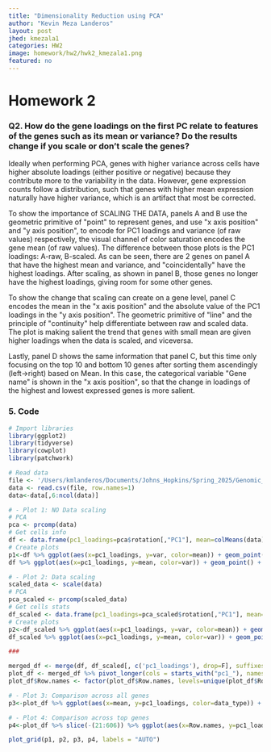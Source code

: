 ```yaml
---
title: "Dimensionality Reduction using PCA"
author: "Kevin Meza Landeros"
layout: post
jhed: kmezala1
categories: HW2
image: homework/hw2/hwk2_kmezala1.png
featured: no
---
```


# Homework 2  

### Q2. How do the gene loadings on the first PC relate to features of the genes such as its mean or variance? Do the results change if you scale or don’t scale the genes?  

Ideally when performing PCA, genes with higher variance across cells have higher absolute loadings (either positive or negative) because they contribute more to the variability in the data. However, gene expression counts follow a distribution, such that genes with higher mean expression naturally have higher variance, which is an artifact that most be corrected.

To show the importance of SCALING THE DATA, panels A and B use the geometric primitive of "point" to represent genes, and use "x axis position" and "y axis position", to encode for PC1 loadings and variance (of raw values) respectively, the visual channel of color saturation encodes the gene mean (of raw values). The difference between those plots is the PC1 loadings: A-raw, B-scaled. As can be seen, there are 2 genes on panel A that have the highest mean and variance, and "coincidentally" have the highest loadings. After scaling, as shown in panel B, those genes no longer have the highest loadings, giving room for some other genes.

To show the change that scaling can create on a gene level, panel C encodes the mean in the "x axis position" and the absolute value of the PC1 loadings in the "y axis position". The geometric primitive of "line" and the principle of "continuity" help  differentiate between raw and scaled data. The plot is making salient the trend that genes with small mean are given higher loadings when the data is scaled, and viceversa. 

Lastly, panel D shows the same information that panel C, but this time only focusing on the top 10 and bottom 10 genes after sorting them ascendingly (left->right) based on Mean. In this case, the categorical variable "Gene name" is shown in the "x axis position", so that the change in loadings of the highest and lowest expressed genes is more salient.

### 5. Code 
```r
# Import libraries
library(ggplot2)
library(tidyverse)
library(cowplot)
library(patchwork)

# Read data
file <- '/Users/kmlanderos/Documents/Johns_Hopkins/Spring_2025/Genomic_Data_Visualization/genomic-data-visualization-2025/data/pikachu.csv.gz'
data <- read.csv(file, row.names=1)
data<-data[,6:ncol(data)]

# - Plot 1: NO Data scaling
# PCA
pca <- prcomp(data)
# Get cells info
df <- data.frame(pc1_loadings=pca$rotation[,"PC1"], mean=colMeans(data), var=sapply(data, var))
# Create plots
p1<-df %>% ggplot(aes(x=pc1_loadings, y=var, color=mean)) + geom_point() + labs(x="PC1 Gene loadings", y="Gene Variance", title="PC1 gene loadings relationship to gene variance/mean")
df %>% ggplot(aes(x=pc1_loadings, y=mean, color=var)) + geom_point() + labs(x="PC1 Gene loadings", y="Gene Mean", title="PC1 gene loadings vs gene variance/mean")

# - Plot 2: Data scaling
scaled_data <- scale(data)
# PCA
pca_scaled <- prcomp(scaled_data)
# Get cells stats
df_scaled <- data.frame(pc1_loadings=pca_scaled$rotation[,"PC1"], mean=colMeans(data), var=sapply(data, var))
# Create plots
p2<-df_scaled %>% ggplot(aes(x=pc1_loadings, y=var, color=mean)) + geom_point() + labs(x="PC1 Gene loadings", y="Gene Variance", title="PC1 gene loadings relationship to gene variance/mean (scaled)")
df_scaled %>% ggplot(aes(x=pc1_loadings, y=mean, color=var)) + geom_point() + labs(x="PC1 Gene loadings", y="Gene Mean", title="PC1 gene loadings vs gene variance/mean")

### 

merged_df <- merge(df, df_scaled[, c('pc1_loadings'), drop=F], suffixes=c('','_scaled'), by=0)  %>% mutate(pc1_loadings = abs(pc1_loadings), pc1_loadings_scaled = abs(pc1_loadings_scaled))
plot_df <- merged_df %>% pivot_longer(cols = starts_with("pc1_"), names_to = "data_type", values_to = "pc1_loadings") %>% arrange(mean)
plot_df$Row.names <- factor(plot_df$Row.names, levels=unique(plot_df$Row.names))

# - Plot 3: Comparison across all genes
p3<-plot_df %>% ggplot(aes(x=mean, y=pc1_loadings, color=data_type)) + geom_line() + labs(title="Loadings comparison before and after scaling", x="Mean", y="abs(PC1 loadings)") + scale_color_manual(values = c("pc1_loadings" ="gray80", "pc1_loadings_scaled" = "dodgerblue4"), name = "Data", labels = c("Raw", "Scaled")) + theme_minimal() 

# - Plot 4: Comparison across top genes
p4<-plot_df %>% slice(-(21:606)) %>% ggplot(aes(x=Row.names, y=pc1_loadings, fill=data_type)) + geom_bar(position = "dodge", stat = "identity", color='black') + labs(title="Loadings comparison before and after scaling", x="Genes", y="abs(PC1 loadings)") + scale_fill_manual(values = c("pc1_loadings" ="gray80", "pc1_loadings_scaled" = "dodgerblue4"), name = "Data", labels = c("Raw", "Scaled")) + theme_minimal() + theme(axis.text.x = element_text(angle = 45, vjust = 0.5, hjust=0.3))

plot_grid(p1, p2, p3, p4, labels = "AUTO")

```
